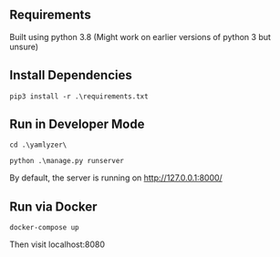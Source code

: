 ## Requirements
Built using python 3.8 (Might work on earlier versions of python 3 but unsure)

## Install Dependencies
`pip3 install -r .\requirements.txt`

## Run in Developer Mode

`cd .\yamlyzer\`

`python .\manage.py runserver`

By default, the server is running on http://127.0.0.1:8000/

## Run via Docker
`docker-compose up`

Then visit localhost:8080
